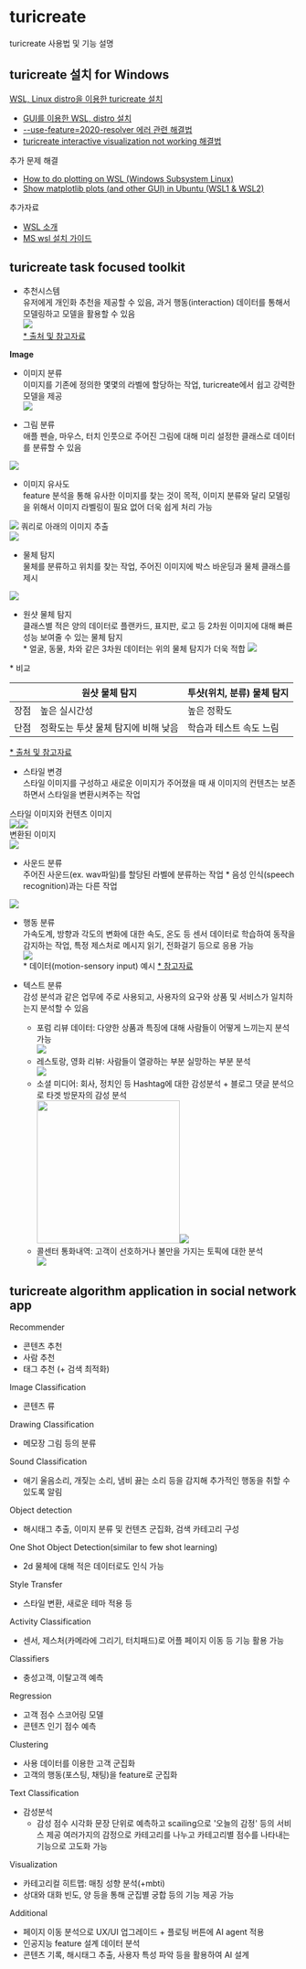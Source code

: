# turicreate
turicreate 사용법 및 기능 설명

## turicreate 설치 for Windows
[WSL, Linux distro을 이용한 turicreate 설치](https://blog.usejournal.com/installing-turicreate-on-windows-10-534e147a4792)
+ [GUI를 이용한 WSL, distro 설치](https://webdir.tistory.com/541)
+ [--use-feature=2020-resolver 에러 관련 해결법](https://stackoverflow.com/questions/63277123/what-is-use-feature-2020-resolver-error-message-with-jupyter-installation-on)
+ [turicreate interactive visualization not working 해결법](https://github.com/apple/turicreate/issues/2154)

추가 문제 해결
- [How to do plotting on WSL (Windows Subsystem Linux)](https://discourse.julialang.org/t/how-to-do-plotting-on-wsl-windows-subsystem-linux/32812)
- [Show matplotlib plots (and other GUI) in Ubuntu (WSL1 & WSL2)](https://stackoverflow.com/questions/43397162/show-matplotlib-plots-and-other-gui-in-ubuntu-wsl1-wsl2)

추가자료
- [WSL 소개](https://webdir.tistory.com/540)
- [MS wsl 설치 가이드](https://docs.microsoft.com/en-us/windows/wsl/install-win10)

## turicreate task focused toolkit 

- 추천시스템<br>
유저에게 개인화 추천을 제공할 수 있음, 과거 행동(interaction) 데이터를 통해서 모델링하고 모델을 활용할 수 있음<br>
<img src="https://lh5.googleusercontent.com/t1prsTMIOdSbVkByBOE6hZCb_TGl1MHp5YrdERASFAuh4y-7fy7GupYw6NHJlyxyswXx68kf4n3IYlFC5ILiAKXepBEmAIRSEH3msVtHXKfNirk6dWnF-MA0f459evSC4U4YrDPt"><br>
[* 출처 및 참고자료](https://davinci-ai.tistory.com/12)

**Image** <br>
- 이미지 분류<br>
이미지를 기존에 정의한 몇몇의 라벨에 할당하는 작업, turicreate에서 쉽고 강력한 모델을 제공<br>
<img src="https://lh6.googleusercontent.com/-q-IUA_QiOVBliMtAOmlIB5lE9NYLohlCCFTsHwBZ2gJD0mFU8qZKDzmisfo0ItEstQ92cjldGqsJojPeaZq1Wtp2w2x7oqPELtSaYEFwMVlENRRTSNURO-ze9qFRrSDh9Oz2crT"><br>

- 그림 분류<br>
애플 펜슬, 마우스, 터치 인풋으로 주어진 그림에 대해 미리 설정한 클래스로 데이터를 분류할 수 있음<br>
<img src="https://lh5.googleusercontent.com/lvG7O-Ogal-aFDxwrUakIgJH3oME5NQhfuKF7n3V1ANUDzXMcWJrVuvey_HCDA9uZ2tqu2xkGGMBmH3DHfHqkrojXQXT2qzOls_GE3XPd8tV5DPhI43QT8jDJ-ThcbBpfjVaizwr">

- 이미지 유사도<br>
feature 분석을 통해 유사한 이미지를 찾는 것이 목적, 이미지 분류와 달리 모델링을 위해서 이미지 라벨링이 필요 없어 더욱 쉽게 처리 가능<br>
<img src='https://lh5.googleusercontent.com/-sdJYIE0PBOrweL-DG3WOUzFC65qFDOGzDYJeo9ervzB5cvdVl2158d6UtvqD0EjNS-reKDzdPonjqzqo7RzvZ2TbVkAJL2gWEq5swA9tyd98LVYNyq2kbAgy9SKx7kAkwEs55_9'>
쿼리로 아래의 이미지 추출<br>
<img src="https://lh5.googleusercontent.com/GLpmJro4uMLY4MijMiR9T_jz0tgGDmuH8RxNSVdRFAZKBsf9psOfJLMjl7EibVQSbNXOPJvzKe0I_E-_9mQT1CQ35Djk-FmQYq23ngnteQqCHPUTMpG7HoCUFEczoEHVzNR3DHHI">

- 물체 탐지<br>
물체를 분류하고 위치를 찾는 작업, 주어진 이미지에 박스 바운딩과 물체 클래스를 제시<br>
<img src="https://lh6.googleusercontent.com/l1EP49zjVCHZYhzTDUj_6gBf3JHQ_FF2W4p72pBz7kVwQyExsJEQvmYLOXSy3yGey1JyiE4llaWaD4ZKSQv6a58OQBcwS_a9TT8_03I6Au5AHzaEnM2pOPfd8LCbLU-T8TkgJQbQ">

- 원샷 물체 탐지<br>
클래스별 적은 양의 데이터로 플랜카드, 표지판, 로고 등 2차원 이미지에 대해 빠른 성능 보여줄 수 있는 물체 탐지<br>
\* 얼굴, 동물, 차와 같은 3차원 데이터는 위의 물체 탐지가 더욱 적합
<img src="https://lh3.googleusercontent.com/ncnjglHxfuvBw2xIWDlwx4F2UEuN0NF5Iezi8gSce8fNEqhQ4cUXJrXYKAgrhwLL1KPuC1jGf7aSAAjc1_CdSBh6_nx7Pp98iOu9YmjEK-EZr2KiWag4fwSHKStLAxQIjzipvKo_"><br>

\* 비교

|   |원샷 물체 탐지|투샷(위치, 분류) 물체 탐지|
|---|---|---|
|장점|높은 실시간성|높은 정확도|
|단점|정확도는 투샷 물체 탐지에 비해 낮음|학습과 테스트 속도 느림|

[* 출처 및 참고자료](https://mickael-k.tistory.com/24)

- 스타일 변경<br>
스타일 이미지를 구성하고 새로운 이미지가 주어졌을 때 새 이미지의 컨텐츠는 보존하면서 스타일을 변환시켜주는 작업<br>

스타일 이미지와 컨텐츠 이미지<br>
<img src="https://lh4.googleusercontent.com/khwL_2z8W7jTJZTsE9MS_tVkOzpDVP126RYWD6mNs94jUHccjHqs21IqtZvneEqVazCOD9DpQoVbYmYd9N4UzcxKc71AZJt2G8jCnfgAS6Ecp24RfQHivTUnVtFhP8SfH_c05qfB"><img src="https://lh6.googleusercontent.com/Vk9Fdqh07x94JYnwooDzH838sYhggu19SjbZ6BAw0okq1IGmy9jwUKSokae_3CUn0sVDdDPJWzQ5h-6dvO03J3kPIXlFmm7VCWaCEBI8EyEmd61ZAws8fd1aWiuWlB9xNosYAXhm"><br>
변환된 이미지<br>
<img src="https://lh3.googleusercontent.com/puMKhoyM57nfQeAplbS9Hh_z7swu6Ab4qaBKdHoPPbGN6KwTORn7EuAFJ7KXouBrUdaUf18bbEeXtufAvi-G_UFVRisfqtahz96mfDRzYcqPBpXx1gxC3h9n6L-UrGMqTVWc49NO">

- 사운드 분류<br>
주어진 사운드(ex. wav파일)를 할당된 라벨에 분류하는 작업 * 음성 인식(speech recognition)과는 다른 작업<br>
<img src="https://lh5.googleusercontent.com/fL8E-u0lMgB5p1RPl6V8ftbU4CMH0DGoLbrUTVKkGljUIaL6ikX-MFse_SiaKdOA4yxZ4B8zTlPWHwO6suOLu50_od9h6yTphbUrf6UHNd7RfbnePQuWt8jNeKdz5t8cYnF28rxD">

- 행동 분류<br>
가속도계, 방향과 각도의 변화에 대한 속도, 온도 등 센서 데이터로 학습하여 동작을 감지하는 작업, 특정 제스처로 메시지 읽기, 전화걸기 등으로 응용 가능<br>
<img src="https://lh3.googleusercontent.com/lvTsAu4ZZ71MqG2ovZw775mVcoNwXy3zcTzByOe_QF2PNcoKeSMe-RQvQLUS5SCGxKMwAATxAx01GKHadvQNm604OUg2LAeOQ46Dnwtg4QapdGWjdItqeE4GltTy7x5iWVMpux5S"><br>
\* 데이터(motion-sensory input) 예시
[* 참고자료](https://medium.com/skafosai/activity-classification-with-create-ml-coreml3-and-skafos-part-1-8f130b5701f6)

- 텍스트 분류<br>
감성 분석과 같은 업무에 주로 사용되고, 사용자의 요구와 상품 및 서비스가 일치하는지 분석할 수 있음<br>
  - 포럼 리뷰 데이터: 다양한 상품과 특징에 대해 사람들이 어떻게 느끼는지 분석 가능<br>
    <img src="https://lh3.googleusercontent.com/2Aw2EwfSMWGmXoIQpmptoJeS9yZULKCWWBs-u1QkfcvX3jk0_usSPM7W8TWSEOeU-ZRngcbR2FDg-0nFORRcN2VTymorXPG0trZhqTZ5CuiuuUuol5aUEB0rT51GWlQbV2tH3fNP">
  - 레스토랑, 영화 리뷰: 사람들이 열광하는 부분 실망하는 부분 분석<br>
    <img src="https://lh3.googleusercontent.com/sLstr2VIQrwFR2Q-uCH9bjfs298yTOgBAGxzgXdOGT62_E1nFkXQyLf4GEmv8fA5KFjJqGt3mk4bmJ0JEt_St1cp6BRshptB0eXczfzaylNrW5oYWo-Nnzm0cThjRxXolneF2PDo">
  - 소셜 미디어: 회사, 정치인 등 Hashtag에 대한 감성분석 + 블로그 댓글 분석으로 타겟 방문자의 감성 분석<br>
    <img src="https://lh5.googleusercontent.com/YPegIhOaJK9HTUpslnfhIlYnI-2KJ_ll2W2vmfUYfcxtjBsOjczACMRMQbRWxDfL5OdT70Wu9OH53BWjWVYFPAwGIYbVhL9uwVg12KcJlB0GmMC-zyd4qOOO4nyvjRMnVFwooKC0" width=250><img src="https://lh6.googleusercontent.com/3s394t1Y4qu3PiTvoUzjbUcrf9WWTVFabr6N2c6j8_P8GXRY3Gw-2xa1gxOFAsp25fcy-_zgVH3Bn0QnfLqfl-mA0l0PcXFRYICbZ_UdkGYkJHJvkcYcLGi1BC7Cvck1pgp4xBtm"><br>
  - 콜센터 통화내역: 고객이 선호하거나 불만을 가지는 토픽에 대한 분석<br>
    <img src="https://lh3.googleusercontent.com/_C6pM-zeffiek-XyvagoaUZJEbXO0cwK8AYdR23xjEsY_5aZGu5ymvkIMK0VJ5t424sNlYDBDHcKtHBzgVbTTdHcUT_sPWZI6Z_1YADU0s0wTKOGhkz3JiM9sYNwQoK4wdJzlxj8">
  
    



## turicreate algorithm application in social network app

Recommender
- 콘텐츠 추천
- 사람 추천
- 태그 추천 (+ 검색 최적화)

Image Classification
- 콘텐츠 류

Drawing Classification
- 메모장 그림 등의 분류

Sound Classification
- 애기 울음소리, 개짖는 소리, 냄비 끓는 소리 등을 감지해 추가적인 행동을 취할 수 있도록 알림

Object detection
- 해시태그 추출, 이미지 분류 및 컨텐츠 군집화, 검색 카테고리 구성

One Shot Object Detection(similar to few shot learning)
- 2d 물체에 대해 적은 데이터로도 인식 가능

Style Transfer
- 스타일 변환, 새로운 테마 적용 등

Activity Classification
- 센서, 제스처(카메라에 그리기, 터치패드)로 어플 페이지 이동 등 기능 활용 가능

Classifiers
- 충성고객, 이탈고객 예측

Regression
- 고객 점수 스코어링 모델
- 콘텐츠 인기 점수 예측

Clustering
- 사용 데이터를 이용한 고객 군집화
- 고객의 행동(포스팅, 채팅)을 feature로 군집화

Text Classification
- 감성분석
  - 감성 점수 시각화
    문장 단위로 예측하고 scailing으로 '오늘의 감정' 등의 서비스 제공
    여러가지의 감정으로 카테고리를 나누고 카테고리별 점수를 나타내는 기능으로 고도화 가능

Visualization
- 카테고리컬 히트맵: 매칭 성향 분석(+mbti)
- 상대와 대화 빈도, 양 등을 통해 군집별 궁합 등의 기능 제공 가능

Additional
- 페이지 이동 분석으로 UX/UI 업그레이드 + 플로팅 버튼에 AI agent 적용
- 인공지능 feature 설계 데이터 분석
- 콘텐츠 기록, 해시태그 추출, 사용자 특성 파악 등을 활용하여 AI 설계
